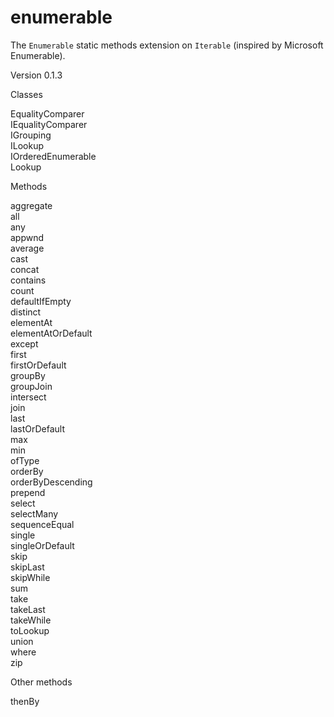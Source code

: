 enumerable
=======

The `Enumerable` static methods extension on `Iterable` (inspired by Microsoft Enumerable).

Version 0.1.3

Classes  

EqualityComparer  
IEqualityComparer  
IGrouping  
ILookup  
IOrderedEnumerable  
Lookup  

Methods  

aggregate  
all  
any  
appwnd  
average  
cast  
concat  
contains  
count  
defaultIfEmpty  
distinct  
elementAt  
elementAtOrDefault  
except  
first  
firstOrDefault  
groupBy  
groupJoin  
intersect  
join  
last  
lastOrDefault  
max  
min  
ofType  
orderBy  
orderByDescending  
prepend  
select  
selectMany  
sequenceEqual  
single  
singleOrDefault  
skip  
skipLast  
skipWhile  
sum  
take  
takeLast  
takeWhile  
toLookup  
union  
where  
zip

Other methods

thenBy
